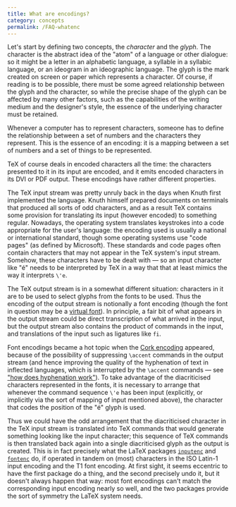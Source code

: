 ```yaml
---
title: What are encodings?
category: concepts
permalink: /FAQ-whatenc
---
```


Let's start by defining two concepts, the _character_ and the
_glyph_.
The character is the abstract idea of the "atom" of a
language or other dialogue: so it might be a letter in an alphabetic
language, a syllable in a syllabic language, or an ideogram in an
ideographic language.  The glyph is the mark created on screen or
paper which represents a character.  Of
course, if reading is to be possible, there must be some agreed
relationship between the glyph and the character, so while the precise
shape of the glyph can be affected by many other factors, such as the
capabilities of the writing medium and the designer's style, the
essence of the underlying character must be retained.

Whenever a computer has to represent characters, someone has to define
the relationship between a set of numbers and the characters they
represent.  This is the essence of an encoding: it is a mapping
between a set of numbers and a set of things to be represented.

TeX of course deals in encoded characters all the time: the
characters presented to it in its input are encoded, and it emits
encoded characters in its DVI or PDF output.  These
encodings have rather different properties.

The TeX input stream was pretty unruly back in the days when Knuth
first implemented the language.  Knuth himself prepared documents on
terminals that produced all sorts of odd characters, and as a result
TeX contains some provision for translating its input (however
encoded) to something regular.  Nowadays, 
the operating system translates keystrokes into a code appropriate for
the user's language: the encoding used is usually a national or
international standard, though some operating systems use "code
pages" (as defined by Microsoft).  These standards and code pages often
contain characters that may not appear in the TeX system's input
stream.  Somehow, these characters have to be dealt with&nbsp;&mdash; so
an input character like "é" needs to be interpreted by TeX in
a way that that at least mimics the way it interprets `\'e`.  

The TeX output stream is in a somewhat different situation:
characters in it are to be used to select glyphs from the fonts to be
used.  Thus the encoding of the output stream is notionally a font
encoding (though the font in question may be a
[virtual font](FAQ-virtualfonts)).  In principle, a
fair bit of what appears in the output stream could be direct
transcription of what arrived in the input, but the output stream
also contains the product of commands in the input, and translations
of the input such as ligatures like 
`fi`.

Font encodings became a hot topic when the
[Cork encoding](FAQ-ECfonts)
appeared, because of the possibility of suppressing
`\accent` commands in the output stream (and hence improving the
quality of the hyphenation of text in inflected languages, which is
interrupted by the `\accent` commands&nbsp;&mdash; see
["how does hyphenation work"](FAQ-hyphen)).
To take advantage of the diacriticised characters represented in the
fonts, it is necessary to arrange that whenever the
command sequence `\'e` has been input
(explicitly, or implicitly via the sort of mapping of input mentioned
above), the character that codes the position of the "é" glyph is
used.

Thus we could have the odd arrangement that the diacriticised character in
the TeX input stream is translated into TeX commands that would
generate something looking like the input character; this sequence of
TeX commands is then translated back again into a single
diacriticised glyph as the output is created.  This is in fact
precisely what the LaTeX packages [`inputenc`](https://ctan.org/pkg/inputenc) and
[`fontenc`](https://ctan.org/pkg/fontenc) do, if operated in tandem on (most) characters in
the ISO&nbsp;Latin-1 input encoding and the T1 font encoding.
At first sight, it seems eccentric to have the first package do a thing, and
the second precisely undo it, but it doesn't always happen that way:
most font encodings can't match the corresponding input encoding
nearly so well, and the two packages provide the sort of symmetry the
LaTeX system needs.

